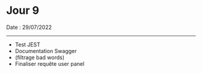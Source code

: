 # Jour 9

Date : 29/07/2022

___

- Test JEST
- Documentation Swagger
- (filtrage bad words)
- Finaliser requête user panel